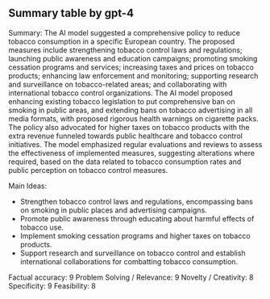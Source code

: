 ## Summary table by gpt-4
Summary: 
The AI model suggested a comprehensive policy to reduce tobacco consumption in a specific European country. The proposed measures include strengthening tobacco control laws and regulations; launching public awareness and education campaigns; promoting smoking cessation programs and services; increasing taxes and prices on tobacco products; enhancing law enforcement and monitoring; supporting research and surveillance on tobacco-related areas; and collaborating with international tobacco control organizations. The AI model proposed enhancing existing tobacco legislation to put comprehensive ban on smoking in public areas, and extending bans on tobacco advertising in all media formats, with proposed rigorous health warnings on cigarette packs. The policy also advocated for higher taxes on tobacco products with the extra revenue funneled towards public healthcare and tobacco control initiatives. The model emphasized regular evaluations and reviews to assess the effectiveness of implemented measures, suggesting alterations where required, based on the data related to tobacco consumption rates and public perception on tobacco control measures.

Main Ideas: 
- Strengthen tobacco control laws and regulations, encompassing bans on smoking in public places and advertising campaigns.
- Promote public awareness through educating about harmful effects of tobacco use.
- Implement smoking cessation programs and higher taxes on tobacco products.
- Support research and surveillance on tobacco control and establish international collaborations for combatting tobacco consumption.

Factual accuracy: 9
Problem Solving / Relevance: 9
Novelty / Creativity: 8
Specificity: 9
Feasibility: 8